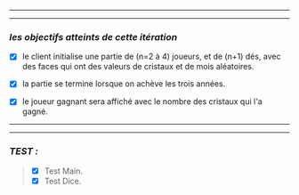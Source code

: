 
---
---
 ### *les objectifs atteints de cette itération*
 
  * [x] le client initialise une partie de (n=2 à 4) joueurs, et de (n+1) dés,  avec des faces qui ont des valeurs de cristaux et de mois aléatoires.

  * [x] la partie se termine lorsque on achève les trois années.
  
  * [x] le joueur gagnant sera affiché avec le nombre des cristaux qui l'a gagné.

---
---

### *TEST :*
>  * [x] Test Main.
>  * [x] Test Dice.

